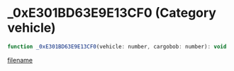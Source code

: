 # _0xE301BD63E9E13CF0 (Category vehicle)

```js
function _0xE301BD63E9E13CF0(vehicle: number, cargobob: number): void
```

[filename](_0xE301BD63E9E13CF0_m.md ':include')
